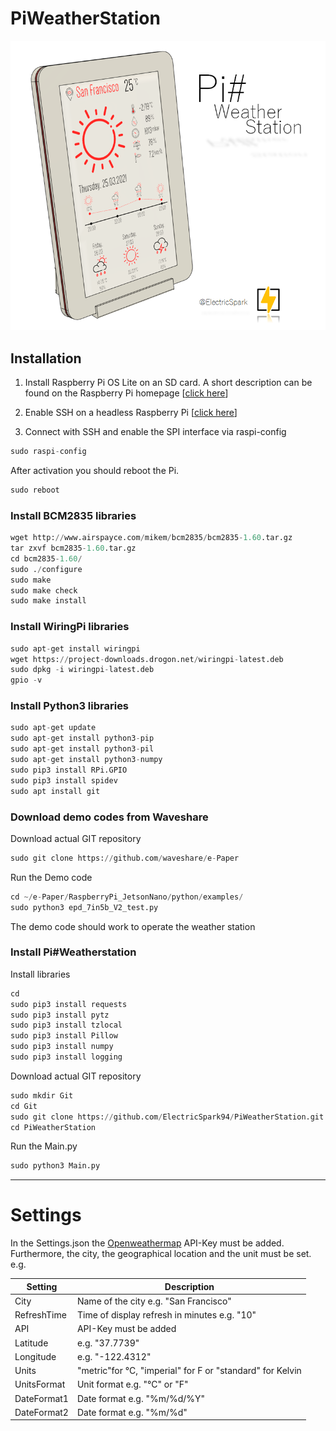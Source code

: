 # PiWeatherStation
![](FrontImage.png)
## Installation 

1. Install Raspberry Pi OS Lite on an SD card. A short description can be found on the Raspberry Pi homepage [[click here](https://www.raspberrypi.org/software/ "Raspberry Pi OS")]

2. Enable SSH on a headless Raspberry Pi [[click here](https://www.raspberrypi.org/documentation/remote-access/ssh/ "click here")]

3. Connect with SSH and enable the SPI interface via raspi-config
```python
sudo raspi-config
```
After activation you should reboot the Pi.
```python
sudo reboot
```
### Install BCM2835 libraries
```python
wget http://www.airspayce.com/mikem/bcm2835/bcm2835-1.60.tar.gz
tar zxvf bcm2835-1.60.tar.gz 
cd bcm2835-1.60/
sudo ./configure
sudo make
sudo make check
sudo make install
```

### Install WiringPi libraries
```python
sudo apt-get install wiringpi
wget https://project-downloads.drogon.net/wiringpi-latest.deb
sudo dpkg -i wiringpi-latest.deb
gpio -v
```

### Install Python3 libraries
```python
sudo apt-get update
sudo apt-get install python3-pip
sudo apt-get install python3-pil
sudo apt-get install python3-numpy
sudo pip3 install RPi.GPIO
sudo pip3 install spidev
sudo apt install git 
```
### Download demo codes from Waveshare
Download actual GIT repository
```python
sudo git clone https://github.com/waveshare/e-Paper
```
Run the Demo code
```python
cd ~/e-Paper/RaspberryPi_JetsonNano/python/examples/
sudo python3 epd_7in5b_V2_test.py
```
The demo code should work to operate the weather station

### Install Pi#Weatherstation
Install libraries
```python
cd
sudo pip3 install requests
sudo pip3 install pytz
sudo pip3 install tzlocal
sudo pip3 install Pillow
sudo pip3 install numpy
sudo pip3 install logging

```
Download actual GIT repository
```python
sudo mkdir Git
cd Git
sudo git clone https://github.com/ElectricSpark94/PiWeatherStation.git
cd PiWeatherStation
```
Run the Main.py
```python
sudo python3 Main.py
```
---
# Settings
In the Settings.json the [Openweathermap](https://openweathermap.org/appid "Openweathermap") API-Key must be added. Furthermore, the city, the geographical location and the unit must be set.
e.g.


|  Setting  | Description |
| ------------- | ------------- |
| City   | Name of the city e.g. "San Francisco"  |
| RefreshTime  | Time of display refresh in minutes e.g. "10"  |
|API| API-Key must be added|
|Latitude|e.g. "37.7739"|
|Longitude|e.g. "-122.4312"|
|Units|"metric"for °C, "imperial" for F or "standard" for Kelvin|
|UnitsFormat| Unit format e.g. "°C" or "F"|
|DateFormat1| Date format e.g. "%m/%d/%Y"|
|DateFormat2|Date format e.g. "%m/%d"|

